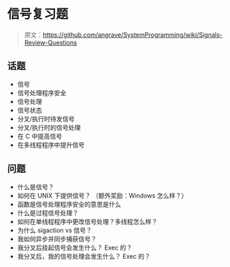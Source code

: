 # 信号复习题

> 原文：<https://github.com/angrave/SystemProgramming/wiki/Signals-Review-Questions>

## 话题

*   信号
*   信号处理程序安全
*   信号处理
*   信号状态
*   分叉/执行时待发信号
*   分叉/执行时的信号处理
*   在 C 中提高信号
*   在多线程程序中提升信号

## 问题

*   什么是信号？
*   如何在 UNIX 下提供信号？ （额外奖励：Windows 怎么样？）
*   函数是信号处理程序安全的意思是什么
*   什么是过程信号处理？
*   如何在单线程程序中更改信号处理？多线程怎么样？
*   为什么 sigaction vs 信号？
*   我如何异步并同步捕获信号？
*   我分叉后挂起信号会发生什么？ Exec 的？
*   我分叉后，我的信号处理会发生什么？ Exec 的？